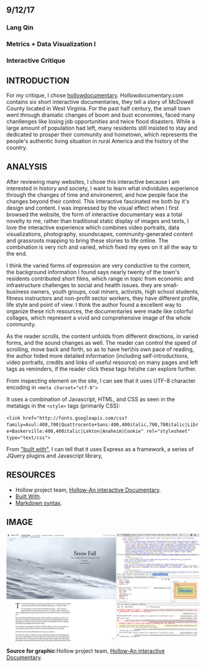 ## 9/12/17
### Lang Qin
### Metrics + Data Visualization I
### Interactive Critique

## INTRODUCTION

For my critique, I chose [hollowdocumentary](http://hollowdocumentary.com/). Hollowdocumentary.com contains six short interactive documentaries, they tell a story of McDowell County located in West Virginia. For the past half century, the small town went through dramatic changes of boom and bust economies, faced many chanllenges like losing job opportunities and twice flood disasters. While a large amount of population had left, many residents still insisted to stay and dedicated to prosper their community and hometown, which represents the people's authentic living situation in rural America and the history of the country.


## ANALYSIS

After reviewing many websites, I chose this interactive because I am interested in history and society, I want to learn what individules experience through the changes of time and environemnt, and how people face the changes beyond their control. This interactive fascinated me both by it's design and content.
I was impressed by the visual effect when I first browsed the website, the form of interactive documentary was a total novelty to me, rather than traditional static display of images and texts, I love the interactive experience which combines video portraits, data visualizations, photography, soundscapes, community-generated content and grassroots mapping to bring these stories to life online. The combination is very rich and varied, which fixed my eyes on it all the way to the end. 

I think the varied forms of expression are very conductive to the content, the background information I found says nearly twenty of the town's residents contributed short films, which range in topic from economic and infrastructure challenges to social and health issues. they are small-business owners, youth groups, coal miners, activists, high school students, fitness instructors and non-profit sector workers, they have different profile, life style and point of view. I think the author found a excellent way to organize these rich resources, the documentaries were made like colorful collages, which represent a vivid and comprehensive image of the whole community.

As the reader scrolls, the content unfolds from different directions, in varied forms, and the sound changes as well. The reader can control the speed of scrolling, move back and forth, so as to have her\his own pace of reading, the author hided more detailed information (including self-introductions, video portraits, credits and links of useful resource) on many pages and left tags as reminders, if the reader click these tags he\she can explore further.

From inspecting element on the site, I can see that it uses UTF-8 character encoding in `<meta charset="utf-8">`

It uses a combination of Javascript, HTML, and CSS as seen in the metatags in the `<style>` tags (primarily CSS): 

`<link href="http://fonts.googleapis.com/css?family=Asul:400,700|Quattrocento+Sans:400,400italic,700,700italic|Libre+Baskerville:400,400italic|Lekton|Anaheim|Cookie" rel="stylesheet" type="text/css">`

From ["built with"](http://builtwith.com/?http%3a%2f%2fwww.nytimes.com%2fprojects%2f2012%2fsnow-fall%2f%23%2f%3fpart%3dtunnel-creek), I can tell that it uses Express as a framework, a series of JQuery plugins and Javascript library, 




## RESOURCES

* Hollow project team, [Hollow-An interactive Documentary](http://hollowdocumentary.com/).
* [Built With](http://builtwith.com/).
* [Markdown syntax](http://daringfireball.net/projects/markdown/basics).

## IMAGE

![Hollow-An interactive Documentary](https://raw.githubusercontent.com/auremoser/web-coding/master/_imgs/snowfall.jpg)

**Source for graphic**:Hollow project team, [Hollow-An interactive Documentary](http://hollowdocumentary.com/).
